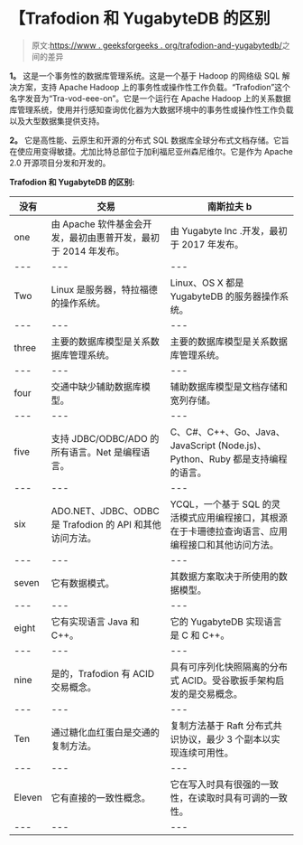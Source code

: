 # 【Trafodion 和 YugabyteDB 的区别

> 原文:[https://www . geeksforgeeks . org/trafodion-and-yugabytedb/](https://www.geeksforgeeks.org/difference-between-trafodion-and-yugabytedb/)之间的差异

**1。**
这是一个事务性的数据库管理系统。这是一个基于 Hadoop 的网络级 SQL 解决方案，支持 Apache Hadoop 上的事务性或操作性工作负载。“Trafodion”这个名字发音为“Tra-vod-eee-on”。它是一个运行在 Apache Hadoop 上的关系数据库管理系统，使用并行感知查询优化器为大数据环境中的事务性或操作性工作负载以及大型数据集提供支持。

**2。**
它是高性能、云原生和开源的分布式 SQL 数据库全球分布式文档存储。它旨在使应用变得敏捷。尤加比特总部位于加利福尼亚州森尼维尔。它是作为 Apache 2.0 开源项目分发和开发的。

**Trafodion 和 YugabyteDB 的区别:**

<center>

| 没有 | 交易 | 南斯拉夫 b |
| --- | --- | --- |
| one | 由 Apache 软件基金会开发，最初由惠普开发，最初于 2014 年发布。 | 由 Yugabyte Inc .开发，最初于 2017 年发布。 |
| --- | --- | --- |
| Two | Linux 是服务器，特拉福德的操作系统。 | Linux、OS X 都是 YugabyteDB 的服务器操作系统。 |
| --- | --- | --- |
| three | 主要的数据库模型是关系数据库管理系统。 | 主要的数据库模型是关系数据库管理系统。 |
| --- | --- | --- |
| four | 交通中缺少辅助数据库模型。 | 辅助数据库模型是文档存储和宽列存储。 |
| --- | --- | --- |
| five | 支持 JDBC/ODBC/ADO 的所有语言。Net 是编程语言。 | C、C#、C++、Go、Java、JavaScript (Node.js)、Python、Ruby 都是支持编程的语言。 |
| --- | --- | --- |
| six | ADO.NET、JDBC、ODBC 是 Trafodion 的 API 和其他访问方法。 | YCQL，一个基于 SQL 的灵活模式应用编程接口，其根源在于卡珊德拉查询语言、应用编程接口和其他访问方法。 |
| --- | --- | --- |
| seven | 它有数据模式。 | 其数据方案取决于所使用的数据模型。 |
| --- | --- | --- |
| eight | 它有实现语言 Java 和 C++。 | 它的 YugabyteDB 实现语言是 C 和 C++。 |
| --- | --- | --- |
| nine | 是的，Trafodion 有 ACID 交易概念。 | 具有可序列化快照隔离的分布式 ACID。受谷歌扳手架构启发的是交易概念。 |
| --- | --- | --- |
| Ten | 通过糖化血红蛋白是交通的复制方法。 | 复制方法基于 Raft 分布式共识协议，最少 3 个副本以实现连续可用性。 |
| --- | --- | --- |
| Eleven | 它有直接的一致性概念。 | 它在写入时具有很强的一致性，在读取时具有可调的一致性。 |
| --- | --- | --- |

</center>